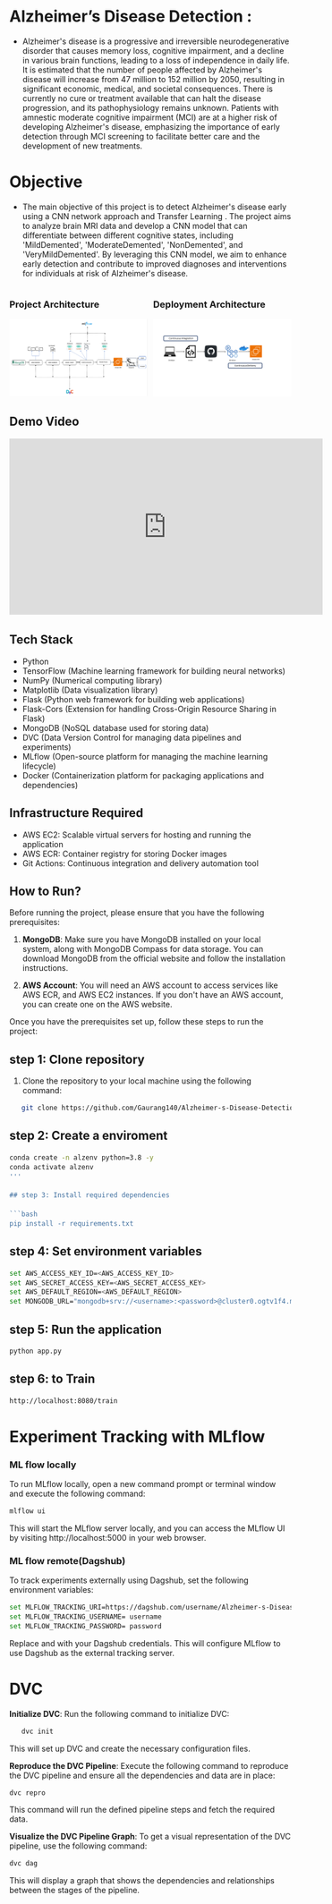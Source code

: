 # Alzheimer’s Disease Detection : 
* Alzheimer's disease is a progressive and irreversible neurodegenerative disorder that causes memory loss, cognitive impairment, and a decline in various brain functions, leading to a loss of independence in daily life. It is estimated that the number of people affected by Alzheimer's disease will increase from 47 million to 152 million by 2050, resulting in significant economic, medical, and societal consequences. There is currently no cure or treatment available that can halt the disease progression, and its pathophysiology remains unknown. Patients with amnestic moderate cognitive impairment (MCI) are at a higher risk of developing Alzheimer's disease, emphasizing the importance of early detection through MCI screening to facilitate better care and the development of new treatments.

# Objective
* The main objective of this project is to detect Alzheimer's disease  early using a CNN network approach and Transfer Learning . The project aims to analyze brain MRI data and develop a CNN model that can differentiate between different cognitive states, including 'MildDemented', 'ModerateDemented', 'NonDemented', and 'VeryMildDemented'. By leveraging this CNN model, we aim to enhance early detection and contribute to improved diagnoses and interventions for individuals at risk of Alzheimer's disease.


<div style="display:flex; justify-content: space-between; align-items: flex-start;">
    <div style="flex-basis: 49%;">
        <h3>Project Architecture</h3>
        <img src="graphs/Project_arch.png" alt="Project Architecture">
    </div>
    <div style="flex-basis: 49%;">
        <h3>Deployment Architecture</h3>
        <img src="graphs/Deployment Architecture.png" alt="Deployment Architecture">
    </div>
</div>



## Demo Video

<iframe width="560" height="315" src="https://www.youtube-nocookie.com/embed/VzRCK9JzmP8" title="YouTube video player" frameborder="0" allow="accelerometer; autoplay; clipboard-write; encrypted-media; gyroscope; picture-in-picture; web-share" allowfullscreen></iframe>







## Tech Stack

- Python
- TensorFlow (Machine learning framework for building neural networks)
- NumPy (Numerical computing library)
- Matplotlib (Data visualization library)
- Flask (Python web framework for building web applications)
- Flask-Cors (Extension for handling Cross-Origin Resource Sharing in Flask)
- MongoDB (NoSQL database used for storing data)
- DVC (Data Version Control for managing data pipelines and experiments)
- MLflow (Open-source platform for managing the machine learning lifecycle)
- Docker (Containerization platform for packaging applications and dependencies)


## Infrastructure Required

- AWS EC2: Scalable virtual servers for hosting and running the application
- AWS ECR: Container registry for storing Docker images
- Git Actions: Continuous integration and delivery automation tool


## How to Run?

Before running the project, please ensure that you have the following prerequisites:

1. **MongoDB**: Make sure you have MongoDB installed on your local system, along with MongoDB Compass for data storage. You can download MongoDB from the official website and follow the installation instructions.

2. **AWS Account**: You will need an AWS account to access services like  AWS ECR, and AWS EC2 instances. If you don't have an AWS account, you can create one on the AWS website.

Once you have the prerequisites set up, follow these steps to run the project:
## step 1: Clone repository
1. Clone the repository to your local machine using the following command:

```bash
   git clone https://github.com/Gaurang140/Alzheimer-s-Disease-Detection.git

```
## step 2: Create a enviroment
```bash	
conda create -n alzenv python=3.8 -y
conda activate alzenv
'''

## step 3: Install required dependencies

```bash	
pip install -r requirements.txt
```

## step 4: Set environment variables

```bash	
set AWS_ACCESS_KEY_ID=<AWS_ACCESS_KEY_ID>
set AWS_SECRET_ACCESS_KEY=<AWS_SECRET_ACCESS_KEY>
set AWS_DEFAULT_REGION=<AWS_DEFAULT_REGION>
set MONGODB_URL="mongodb+srv://<username>:<password>@cluster0.ogtv1f4.mongodb.net/?retryWrites=true&w=majority"

```

## step 5: Run the application 

```bash	
python app.py
```
## step 6: to Train 

```bash		
http://localhost:8080/train

```







# Experiment Tracking with MLflow


### ML flow locally 
To run MLflow locally, open a new command prompt or terminal window and execute the following command:

```bash 
mlflow ui
```
This will start the MLflow server locally, and you can access the MLflow UI by visiting http://localhost:5000 in your web browser.


### ML flow remote(Dagshub)
To track experiments externally using Dagshub, set the following environment variables:

```bash 
set MLFLOW_TRACKING_URI=https://dagshub.com/username/Alzheimer-s-Disease-Detection.mlflow 
set MLFLOW_TRACKING_USERNAME= username 
set MLFLOW_TRACKING_PASSWORD= password 

```

Replace <username> and <password> with your Dagshub credentials. This will configure MLflow to use Dagshub as the external tracking server.

# DVC


**Initialize DVC**: Run the following command to initialize DVC:

```bash
   dvc init
```
This will set up DVC and create the necessary configuration files.


**Reproduce the DVC Pipeline**: Execute the following command to reproduce the DVC pipeline and ensure all the dependencies and data are in place:
```bash	
dvc repro
```
This command will run the defined pipeline steps and fetch the required data.

**Visualize the DVC Pipeline Graph**: To get a visual representation of the DVC pipeline, use the following command:

```bash	
dvc dag 
```
This will display a graph that shows the dependencies and relationships between the stages of the pipeline.